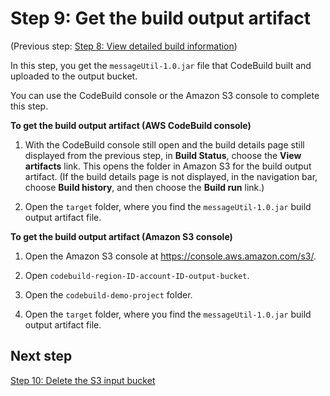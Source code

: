 # Step 9: Get the build output artifact<a name="getting-started-cli-output"></a>

\(Previous step: [Step 8: View detailed build information](getting-started-cli-build-log.md)\)

In this step, you get the `messageUtil-1.0.jar` file that CodeBuild built and uploaded to the output bucket\.

You can use the CodeBuild console or the Amazon S3 console to complete this step\.

**To get the build output artifact \(AWS CodeBuild console\)**

1. With the CodeBuild console still open and the build details page still displayed from the previous step, in **Build Status**, choose the **View artifacts** link\. This opens the folder in Amazon S3 for the build output artifact\. \(If the build details page is not displayed, in the navigation bar, choose **Build history**, and then choose the **Build run** link\.\)

1. Open the `target` folder, where you find the `messageUtil-1.0.jar` build output artifact file\.

**To get the build output artifact \(Amazon S3 console\)**

1. Open the Amazon S3 console at [https://console\.aws\.amazon\.com/s3/](https://console.aws.amazon.com/s3/)\.

1. Open `codebuild-region-ID-account-ID-output-bucket`\.

1. Open the `codebuild-demo-project` folder\.

1. Open the `target` folder, where you find the `messageUtil-1.0.jar` build output artifact file\.

## Next step<a name="getting-started-cli-output-next"></a>

[Step 10: Delete the S3 input bucket](getting-started-cli-clean-up.md)
